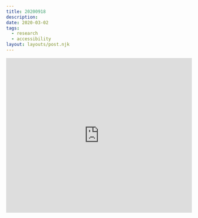 ```yaml
---
title: 20200918
description:
date: 2020-03-02
tags:
  - research
  - accessibility
layout: layouts/post.njk
---
```


<div class="glitch-embed-wrap" style="height: 420px; width: 100%;">
  <iframe
    src="https://glitch.com/embed/#!/embed/live-from-discord?path=README.md&previewSize=100&attributionHidden=true"
    title="live-from-discord on Glitch"
    allow="geolocation; microphone; camera; midi; vr; encrypted-media"
    style="height: 100%; width: 100%; border: 0;">
  </iframe>
</div>
